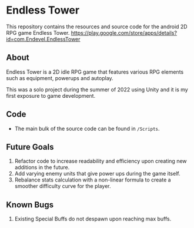 # Endless Tower
This repository contains the resources and source code for the android 2D RPG game Endless Tower. https://play.google.com/store/apps/details?id=com.Endevel.EndlessTower

## About
Endless Tower is a 2D idle RPG game that features various RPG elements such as equipment, powerups and autoplay. 

This was a solo project during the summer of 2022 using Unity and it is my first exposure to game development.

## Code
- The main bulk of the source code can be found in `/Scripts`.

## Future Goals
1. Refactor code to increase readability and efficiency upon creating new additions in the future.
2. Add varying enemy units that give power ups during the game itself.
3. Rebalance stats calculation with a non-linear formula to create a smoother difficulty curve for the player.

## Known Bugs
1. Existing Special Buffs do not despawn upon reaching max buffs.
